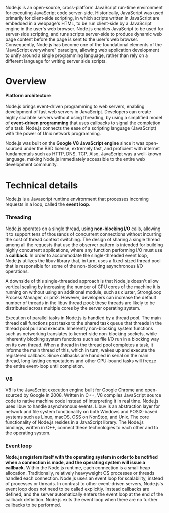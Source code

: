 Node.js is an open-source, cross-platform JavaScript run-time environment for executing JavaScript code server-side. Historically, JavaScript was used primarily for client-side scripting, in which scripts written in JavaScript are embedded in a webpage's HTML, to be run client-side by a JavaScript engine in the user's web browser. Node.js enables JavaScript to be used for server-side scripting, and runs scripts server-side to produce dynamic web page content before the page is sent to the user's web browser. Consequently, Node.js has become one of the foundational elements of the "JavaScript everywhere" paradigm, allowing web application development to unify around a single programming language, rather than rely on a different language for writing server side scripts.

# Overview

#### Platform architecture

Node.js brings event-driven programming to web servers, enabling development of fast web servers in JavaScript. Developers can create highly scalable servers without using threading, by using a simplified model of __event-driven programming__ that uses callbacks to signal the completion of a task. Node.js connects the ease of a scripting language (JavaScript) with the power of Unix network programming.

Node.js was built on the __Google V8 JavaScript engine__ since it was open-sourced under the BSD license, extremely fast, and proficient with internet fundamentals such as HTTP, DNS, TCP. Also, JavaScript was a well-known language, making Node.js immediately accessible to the entire web development community.

# Technical details

Node.js is a Javascript runtime environment that processes incoming requests in a loop, called the __event loop__.

### Threading

Node.js operates on a single thread, using __non-blocking I/O__ calls, allowing it to support tens of thousands of concurrent connections without incurring the cost of thread context switching. The design of sharing a single thread among all the requests that use the observer pattern is intended for building highly concurrent applications, where any function performing I/O must use a __callback__. In order to accommodate the single-threaded event loop, Node.js utilizes the libuv library that, in turn, uses a fixed-sized thread pool that is responsible for some of the non-blocking asynchronous I/O operations.

A downside of this single-threaded approach is that Node.js doesn't allow vertical scaling by increasing the number of CPU cores of the machine it is running on without using an additional module, such as cluster, StrongLoop Process Manager, or pm2. However, developers can increase the default number of threads in the libuv thread pool; these threads are likely to be distributed across multiple cores by the server operating system.

Execution of parallel tasks in Node.js is handled by a thread pool. The main thread call functions post tasks to the shared task queue that threads in the thread pool pull and execute. Inherently non-blocking system functions such as networking translates to kernel-side non-blocking sockets, while inherently blocking system functions such as file I/O run in a blocking way on its own thread. When a thread in the thread pool completes a task, it informs the main thread of this, which in turn, wakes up and execute the registered callback. Since callbacks are handled in serial on the main thread, long lasting computations and other CPU-bound tasks will freeze the entire event-loop until completion.

### V8 

V8 is the JavaScript execution engine built for Google Chrome and open-sourced by Google in 2008. Written in C++, V8 compiles JavaScript source code to native machine code instead of interpreting it in real time.
Node.js uses libuv to handle asynchronous events. Libuv is an abstraction layer for network and file system functionality on both Windows and POSIX-based systems such as Linux, macOS, OSS on NonStop, and Unix.
The core functionality of Node.js resides in a JavaScript library. The Node.js bindings, written in C++, connect these technologies to each other and to the operating system.

### Event loop

__Node.js registers itself with the operating system in order to be notified when a connection is made, and the operating system will issue a callback.__ Within the Node.js runtime, each connection is a small heap allocation. Traditionally, relatively heavyweight OS processes or threads handled each connection. Node.js uses an event loop for scalability, instead of processes or threads. In contrast to other event-driven servers, Node.js's event loop does not need to be called explicitly. Instead callbacks are defined, and the server automatically enters the event loop at the end of the callback definition. Node.js exits the event loop when there are no further callbacks to be performed.













